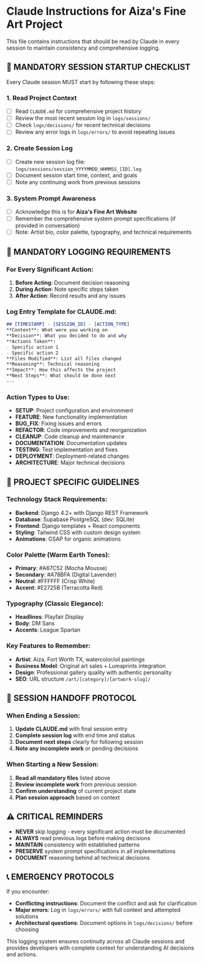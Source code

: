 # Claude Instructions for Aiza's Fine Art Project

This file contains instructions that should be read by Claude in every session to maintain consistency and comprehensive logging.

## 🚨 MANDATORY SESSION STARTUP CHECKLIST

Every Claude session MUST start by following these steps:

### 1. Read Project Context
- [ ] Read `CLAUDE.md` for comprehensive project history
- [ ] Review the most recent session log in `logs/sessions/`
- [ ] Check `logs/decisions/` for recent technical decisions
- [ ] Review any error logs in `logs/errors/` to avoid repeating issues

### 2. Create Session Log
- [ ] Create new session log file: `logs/sessions/session_YYYYMMDD_HHMMSS_[ID].log`
- [ ] Document session start time, context, and goals
- [ ] Note any continuing work from previous sessions

### 3. System Prompt Awareness
- [ ] Acknowledge this is for **Aiza's Fine Art Website**
- [ ] Remember the comprehensive system prompt specifications (if provided in conversation)
- [ ] Note: Artist bio, color palette, typography, and technical requirements

## 📝 MANDATORY LOGGING REQUIREMENTS

### For Every Significant Action:
1. **Before Acting**: Document decision reasoning
2. **During Action**: Note specific steps taken
3. **After Action**: Record results and any issues

### Log Entry Template for CLAUDE.md:
```markdown
## [TIMESTAMP] - [SESSION_ID] - [ACTION_TYPE]
**Context**: What were you working on
**Decision**: What you decided to do and why
**Actions Taken**: 
- Specific action 1
- Specific action 2
**Files Modified**: List all files changed
**Reasoning**: Technical reasoning
**Impact**: How this affects the project
**Next Steps**: What should be done next
---
```

### Action Types to Use:
- **SETUP**: Project configuration and environment
- **FEATURE**: New functionality implementation  
- **BUG_FIX**: Fixing issues and errors
- **REFACTOR**: Code improvements and reorganization
- **CLEANUP**: Code cleanup and maintenance
- **DOCUMENTATION**: Documentation updates
- **TESTING**: Test implementation and fixes
- **DEPLOYMENT**: Deployment-related changes
- **ARCHITECTURE**: Major technical decisions

## 🎯 PROJECT SPECIFIC GUIDELINES

### Technology Stack Requirements:
- **Backend**: Django 4.2+ with Django REST Framework
- **Database**: Supabase PostgreSQL (dev: SQLite)
- **Frontend**: Django templates + React components
- **Styling**: Tailwind CSS with custom design system
- **Animations**: GSAP for organic animations

### Color Palette (Warm Earth Tones):
- **Primary**: #A67C52 (Mocha Mousse)
- **Secondary**: #A78BFA (Digital Lavender)  
- **Neutral**: #FFFFFF (Crisp White)
- **Accent**: #E2725B (Terracotta Red)

### Typography (Classic Elegance):
- **Headlines**: Playfair Display
- **Body**: DM Sans
- **Accents**: League Spartan

### Key Features to Remember:
- **Artist**: Aiza, Fort Worth TX, watercolor/oil paintings
- **Business Model**: Original art sales + Lumaprints integration
- **Design**: Professional gallery quality with authentic personality
- **SEO**: URL structure `/art/[category]/[artwork-slug]/`

## 🔄 SESSION HANDOFF PROTOCOL

### When Ending a Session:
1. **Update CLAUDE.md** with final session entry
2. **Complete session log** with end time and status
3. **Document next steps** clearly for following session
4. **Note any incomplete work** or pending decisions

### When Starting a New Session:
1. **Read all mandatory files** listed above
2. **Review incomplete work** from previous session
3. **Confirm understanding** of current project state
4. **Plan session approach** based on context

## ⚠️ CRITICAL REMINDERS

- **NEVER** skip logging - every significant action must be documented
- **ALWAYS** read previous logs before making decisions
- **MAINTAIN** consistency with established patterns
- **PRESERVE** system prompt specifications in all implementations
- **DOCUMENT** reasoning behind all technical decisions

## 📞 EMERGENCY PROTOCOLS

If you encounter:
- **Conflicting instructions**: Document the conflict and ask for clarification
- **Major errors**: Log in `logs/errors/` with full context and attempted solutions
- **Architectural questions**: Document options in `logs/decisions/` before choosing

This logging system ensures continuity across all Claude sessions and provides developers with complete context for understanding AI decisions and actions.